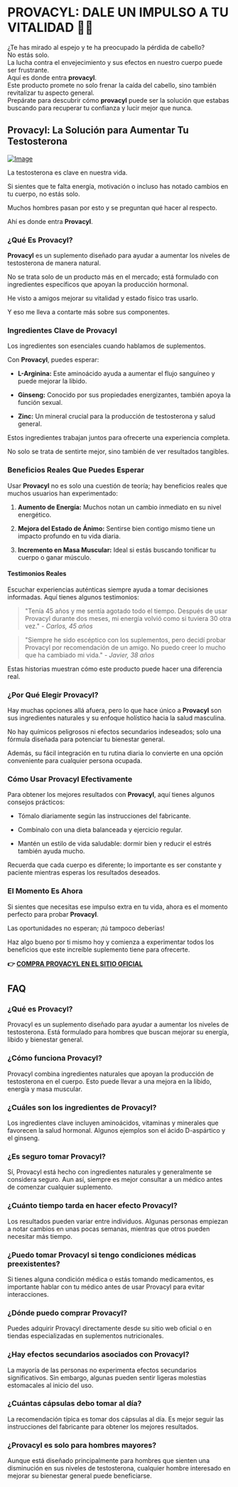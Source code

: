 # PROVACYL: DALE UN IMPULSO A TU VITALIDAD 💪✨

¿Te has mirado al espejo y te ha preocupado la pérdida de cabello?  
No estás solo.  
La lucha contra el envejecimiento y sus efectos en nuestro cuerpo puede ser frustrante.  
Aquí es donde entra **provacyl**.  
Este producto promete no solo frenar la caída del cabello, sino también revitalizar tu aspecto general.  
Prepárate para descubrir cómo **provacyl** puede ser la solución que estabas buscando para recuperar tu confianza y lucir mejor que nunca.

## Provacyl: La Solución para Aumentar Tu Testosterona

[![Image](https://www2.sellhealth.com/292/200x200.gif)](https://gchaffi.com/AGxhBmRT)

La testosterona es clave en nuestra vida. 

Si sientes que te falta energía, motivación o incluso has notado cambios en tu cuerpo, no estás solo. 

Muchos hombres pasan por esto y se preguntan qué hacer al respecto.

Ahí es donde entra **Provacyl**.

### ¿Qué Es Provacyl?

**Provacyl** es un suplemento diseñado para ayudar a aumentar los niveles de testosterona de manera natural. 

No se trata solo de un producto más en el mercado; está formulado con ingredientes específicos que apoyan la producción hormonal.

He visto a amigos mejorar su vitalidad y estado físico tras usarlo. 

Y eso me lleva a contarte más sobre sus componentes.

### Ingredientes Clave de Provacyl

Los ingredientes son esenciales cuando hablamos de suplementos. 

Con **Provacyl**, puedes esperar:

- **L-Arginina:** Este aminoácido ayuda a aumentar el flujo sanguíneo y puede mejorar la libido.
  
- **Ginseng:** Conocido por sus propiedades energizantes, también apoya la función sexual.
  
- **Zinc:** Un mineral crucial para la producción de testosterona y salud general.

Estos ingredientes trabajan juntos para ofrecerte una experiencia completa. 

No solo se trata de sentirte mejor, sino también de ver resultados tangibles.

### Beneficios Reales Que Puedes Esperar

Usar **Provacyl** no es solo una cuestión de teoría; hay beneficios reales que muchos usuarios han experimentado:

1. **Aumento de Energía:** Muchos notan un cambio inmediato en su nivel energético.
  
2. **Mejora del Estado de Ánimo:** Sentirse bien contigo mismo tiene un impacto profundo en tu vida diaria.
  
3. **Incremento en Masa Muscular:** Ideal si estás buscando tonificar tu cuerpo o ganar músculo.

#### Testimonios Reales

Escuchar experiencias auténticas siempre ayuda a tomar decisiones informadas. Aquí tienes algunos testimonios:

> "Tenía 45 años y me sentía agotado todo el tiempo. Después de usar Provacyl durante dos meses, mi energía volvió como si tuviera 30 otra vez." - *Carlos, 45 años*

> "Siempre he sido escéptico con los suplementos, pero decidí probar Provacyl por recomendación de un amigo. No puedo creer lo mucho que ha cambiado mi vida." - *Javier, 38 años*

Estas historias muestran cómo este producto puede hacer una diferencia real.

### ¿Por Qué Elegir Provacyl?

Hay muchas opciones allá afuera, pero lo que hace único a **Provacyl** son sus ingredientes naturales y su enfoque holístico hacia la salud masculina.

No hay químicos peligrosos ni efectos secundarios indeseados; solo una fórmula diseñada para potenciar tu bienestar general.

Además, su fácil integración en tu rutina diaria lo convierte en una opción conveniente para cualquier persona ocupada.

### Cómo Usar Provacyl Efectivamente

Para obtener los mejores resultados con **Provacyl**, aquí tienes algunos consejos prácticos:

- Tómalo diariamente según las instrucciones del fabricante.
  
- Combínalo con una dieta balanceada y ejercicio regular.
  
- Mantén un estilo de vida saludable: dormir bien y reducir el estrés también ayuda mucho.

Recuerda que cada cuerpo es diferente; lo importante es ser constante y paciente mientras esperas los resultados deseados.

### El Momento Es Ahora

Si sientes que necesitas ese impulso extra en tu vida, ahora es el momento perfecto para probar **Provacyl**. 

Las oportunidades no esperan; ¡tú tampoco deberías!

Haz algo bueno por ti mismo hoy y comienza a experimentar todos los beneficios que este increíble suplemento tiene para ofrecerte.



**👉 [COMPRA PROVACYL EN EL SITIO OFICIAL](https://gchaffi.com/AGxhBmRT)**

## FAQ

### ¿Qué es Provacyl?
Provacyl es un suplemento diseñado para ayudar a aumentar los niveles de testosterona. Está formulado para hombres que buscan mejorar su energía, libido y bienestar general.

### ¿Cómo funciona Provacyl?
Provacyl combina ingredientes naturales que apoyan la producción de testosterona en el cuerpo. Esto puede llevar a una mejora en la libido, energía y masa muscular.

### ¿Cuáles son los ingredientes de Provacyl?
Los ingredientes clave incluyen aminoácidos, vitaminas y minerales que favorecen la salud hormonal. Algunos ejemplos son el ácido D-aspártico y el ginseng.

### ¿Es seguro tomar Provacyl?
Sí, Provacyl está hecho con ingredientes naturales y generalmente se considera seguro. Aun así, siempre es mejor consultar a un médico antes de comenzar cualquier suplemento.

### ¿Cuánto tiempo tarda en hacer efecto Provacyl?
Los resultados pueden variar entre individuos. Algunas personas empiezan a notar cambios en unas pocas semanas, mientras que otros pueden necesitar más tiempo.

### ¿Puedo tomar Provacyl si tengo condiciones médicas preexistentes?
Si tienes alguna condición médica o estás tomando medicamentos, es importante hablar con tu médico antes de usar Provacyl para evitar interacciones.

### ¿Dónde puedo comprar Provacyl?
Puedes adquirir Provacyl directamente desde su sitio web oficial o en tiendas especializadas en suplementos nutricionales.

### ¿Hay efectos secundarios asociados con Provacyl?
La mayoría de las personas no experimenta efectos secundarios significativos. Sin embargo, algunas pueden sentir ligeras molestias estomacales al inicio del uso.

### ¿Cuántas cápsulas debo tomar al día?
La recomendación típica es tomar dos cápsulas al día. Es mejor seguir las instrucciones del fabricante para obtener los mejores resultados.

### ¿Provacyl es solo para hombres mayores?
Aunque está diseñado principalmente para hombres que sienten una disminución en sus niveles de testosterona, cualquier hombre interesado en mejorar su bienestar general puede beneficiarse.